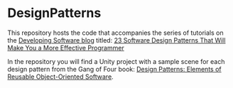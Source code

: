 # DesignPatterns
This repository hosts the code that accompanies the series of tutorials on the [Developing Software blog][1] titled: [23 Software Design Patterns That Will Make You a More Effective Programmer][2]

In the repository you will find a Unity project with a sample scene for each design pattern from the Gang of Four book: [Design Patterns: Elements of Reusable Object-Oriented Software][3].

[1]: https://developingsoftware.com/
[2]: https://developingsoftware.com/software-design-patterns/
[3]: https://developingsoftware.com/get/design-patterns-elements-reusable-object-oriented-software
